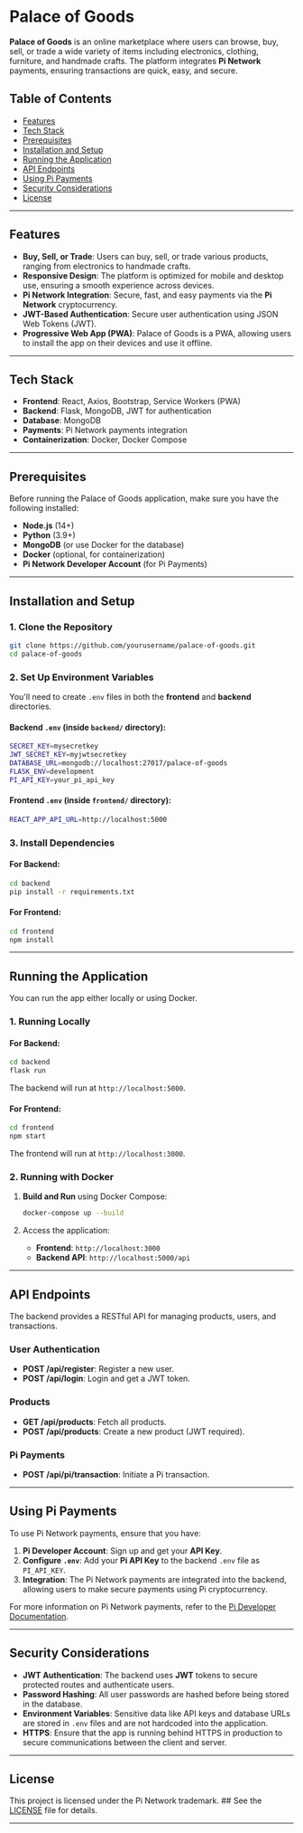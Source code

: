 # Palace of Goods

**Palace of Goods** is an online marketplace where users can browse, buy, sell, or trade a wide variety of items including electronics, clothing, furniture, and handmade crafts. The platform integrates **Pi Network** payments, ensuring transactions are quick, easy, and secure.

## Table of Contents
- [Features](#features)
- [Tech Stack](#tech-stack)
- [Prerequisites](#prerequisites)
- [Installation and Setup](#installation-and-setup)
- [Running the Application](#running-the-application)
- [API Endpoints](#api-endpoints)
- [Using Pi Payments](#using-pi-payments)
- [Security Considerations](#security-considerations)
- [License](#license)

---

## Features

- **Buy, Sell, or Trade**: Users can buy, sell, or trade various products, ranging from electronics to handmade crafts.
- **Responsive Design**: The platform is optimized for mobile and desktop use, ensuring a smooth experience across devices.
- **Pi Network Integration**: Secure, fast, and easy payments via the **Pi Network** cryptocurrency.
- **JWT-Based Authentication**: Secure user authentication using JSON Web Tokens (JWT).
- **Progressive Web App (PWA)**: Palace of Goods is a PWA, allowing users to install the app on their devices and use it offline.

---

## Tech Stack

- **Frontend**: React, Axios, Bootstrap, Service Workers (PWA)
- **Backend**: Flask, MongoDB, JWT for authentication
- **Database**: MongoDB
- **Payments**: Pi Network payments integration
- **Containerization**: Docker, Docker Compose

---

## Prerequisites

Before running the Palace of Goods application, make sure you have the following installed:

- **Node.js** (14+)
- **Python** (3.9+)
- **MongoDB** (or use Docker for the database)
- **Docker** (optional, for containerization)
- **Pi Network Developer Account** (for Pi Payments)

---

## Installation and Setup

### 1. Clone the Repository
```bash
git clone https://github.com/yourusername/palace-of-goods.git
cd palace-of-goods
```

### 2. Set Up Environment Variables
You'll need to create `.env` files in both the **frontend** and **backend** directories.

#### **Backend `.env`** (inside `backend/` directory):
```bash
SECRET_KEY=mysecretkey
JWT_SECRET_KEY=myjwtsecretkey
DATABASE_URL=mongodb://localhost:27017/palace-of-goods
FLASK_ENV=development
PI_API_KEY=your_pi_api_key
```

#### **Frontend `.env`** (inside `frontend/` directory):
```bash
REACT_APP_API_URL=http://localhost:5000
```

### 3. Install Dependencies

#### For Backend:
```bash
cd backend
pip install -r requirements.txt
```

#### For Frontend:
```bash
cd frontend
npm install
```

---

## Running the Application

You can run the app either locally or using Docker.

### 1. Running Locally

#### For Backend:
```bash
cd backend
flask run
```

The backend will run at `http://localhost:5000`.

#### For Frontend:
```bash
cd frontend
npm start
```

The frontend will run at `http://localhost:3000`.

### 2. Running with Docker

1. **Build and Run** using Docker Compose:
   ```bash
   docker-compose up --build
   ```

2. Access the application:
   - **Frontend**: `http://localhost:3000`
   - **Backend API**: `http://localhost:5000/api`

---

## API Endpoints

The backend provides a RESTful API for managing products, users, and transactions.

### User Authentication
- **POST /api/register**: Register a new user.
- **POST /api/login**: Login and get a JWT token.

### Products
- **GET /api/products**: Fetch all products.
- **POST /api/products**: Create a new product (JWT required).

### Pi Payments
- **POST /api/pi/transaction**: Initiate a Pi transaction.

---

## Using Pi Payments

To use Pi Network payments, ensure that you have:
1. **Pi Developer Account**: Sign up and get your **API Key**.
2. **Configure `.env`**: Add your **Pi API Key** to the backend `.env` file as `PI_API_KEY`.
3. **Integration**: The Pi Network payments are integrated into the backend, allowing users to make secure payments using Pi cryptocurrency.

For more information on Pi Network payments, refer to the [Pi Developer Documentation](https://developers.minepi.com/).

---

## Security Considerations

- **JWT Authentication**: The backend uses **JWT** tokens to secure protected routes and authenticate users.
- **Password Hashing**: All user passwords are hashed before being stored in the database.
- **Environment Variables**: Sensitive data like API keys and database URLs are stored in `.env` files and are not hardcoded into the application.
- **HTTPS**: Ensure that the app is running behind HTTPS in production to secure communications between the client and server.

---

## License

This project is licensed under the Pi Network trademark. ## See the [LICENSE](LICENSE) file for details.

---
